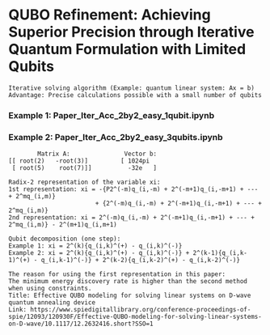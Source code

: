 # QUBO Refinement: Achieving Superior Precision through Iterative Quantum Formulation with Limited Qubits
```
Iterative solving algorithm (Example: quantum linear system: Ax = b)
Advantage: Precise calculations possible with a small number of qubits
```
### Example 1: Paper_Iter_Acc_2by2_easy_1qubit.ipynb
### Example 2: Paper_Iter_Acc_2by2_easy_3qubits.ipynb
```
        Matrix A:               Vector b:
[[ root(2)   -root(3)]         [ 1024pi  
 [ root(5)    root(7)]]          -32e   ]
```

```
Radix-2 representation of the variable xi: 
1st representation: xi = -{P2^(-m)q_(i,-m) + 2^(-m+1)q_(i,-m+1) + --- + 2^mq_(i,m)} 
                        + {2^(-m)q_(i,-m) + 2^(-m+1)q_(i,-m+1) + --- + 2^mq_(i,m)}
2nd representation: xi = 2^(-m)q_(i,-m) + 2^(-m+1)q_(i,-m+1) + --- + 2^mq_(i,m)} - 2^(m+1)q_(i,m+1)
```
```
Qubit decomposition (one step): 
Example 1: xi = 2^(k){q_(i,k)^(+) - q_(i,k)^(-)}
Example 2: xi = 2^(k){q_(i,k)^(+) - q_(i,k)^(-)} + 2^(k-1){q_(i,k-1)^(+) - q_(i,k-1)^(-)} + 2^(k-2){q_(i,k-2)^(+) - q_(i,k-2)^(-)} 
```
```
The reason for using the first representation in this paper: 
The minimum energy discovery rate is higher than the second method when using constraints.
Title: Effective QUBO modeling for solving linear systems on D-wave quantum annealing device
Link: https://www.spiedigitallibrary.org/conference-proceedings-of-spie/12093/120930F/Effective-QUBO-modeling-for-solving-linear-systems-on-D-wave/10.1117/12.2632416.short?SSO=1
```
